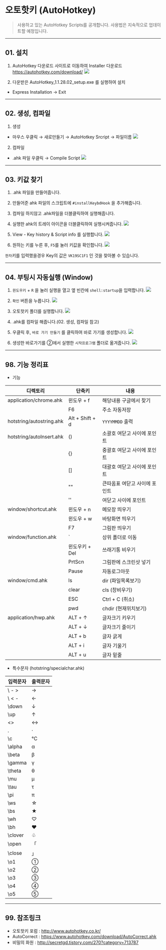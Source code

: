 # 오토핫키 (AutoHotkey)

> 사용하고 있는 AutoHotkey Scripts를 공개합니다.
> 사용법은 지속적으로 업데이트할 예정입니다.


----------
## 01. 설치
1. AutoHotkey 다운로드 사이트로 이동하여 Installer 다운로드
  https://autohotkey.com/download/
![](https://d2mxuefqeaa7sj.cloudfront.net/s_04DF619B8923796E3FFBF17D61396578AC60E0C1E8DB537966C7366DBA71BB55_1524638177277_1.png)

2. 다운받은 AutoHotkey_1.1.28.02_setup.exe 를 실행하여 설치
- Express Installation → Exit


----------
## 02. 생성, 컴파일
1. 생성
- 마우스 우클릭 → 새로만들기 → AutoHotkey Srcript → 파일이름
![](https://d2mxuefqeaa7sj.cloudfront.net/s_04DF619B8923796E3FFBF17D61396578AC60E0C1E8DB537966C7366DBA71BB55_1524638455112_2.png)

2. 컴파일
- .ahk 파일 우클릭 → Compile Script
![](https://d2mxuefqeaa7sj.cloudfront.net/s_04DF619B8923796E3FFBF17D61396578AC60E0C1E8DB537966C7366DBA71BB55_1524638542330_3.png)

----------
## 03. 키값 찾기
1. .ahk 파일을 만들어줍니다.
2. 만들어준 ahk 파일의 스크립트에 `#installKeybdHook` 을 추가해줍니다.
3. 컴파일 하지않고 .ahk파일을 더블클릭하여 실행해줍니다.
4. 실행한 ahk의 트레이 아이콘을 더블클릭하여 실행시켜줍니다.
![](https://d2mxuefqeaa7sj.cloudfront.net/s_04DF619B8923796E3FFBF17D61396578AC60E0C1E8DB537966C7366DBA71BB55_1525046906928_4.png)

5. View - Key history & Script info 를 실행합니다.
![](https://d2mxuefqeaa7sj.cloudfront.net/s_04DF619B8923796E3FFBF17D61396578AC60E0C1E8DB537966C7366DBA71BB55_1525047032270_5.png)

6. 원하는 키를 누른 후, `F5`를 눌러 키값을 확인합니다.
![](https://d2mxuefqeaa7sj.cloudfront.net/s_04DF619B8923796E3FFBF17D61396578AC60E0C1E8DB537966C7366DBA71BB55_1525047155754_6.png)

  `한자`키를 입력했을경우 Key의 값은 `VK19SC1F1` 인 것을 찾아볼 수 있습니다.
  
----------
## 04. 부팅시 자동실행 (Window)
1. `윈도우키` + `R` 을 눌러 실행을 열고 옆 빈칸에 `shell:startup`을 입력합니다.
![](https://d2mxuefqeaa7sj.cloudfront.net/s_04DF619B8923796E3FFBF17D61396578AC60E0C1E8DB537966C7366DBA71BB55_1527261223600_1.png)

2. `확인` 버튼을 누릅니다.
![](https://d2mxuefqeaa7sj.cloudfront.net/s_04DF619B8923796E3FFBF17D61396578AC60E0C1E8DB537966C7366DBA71BB55_1527261308624_2.png)

3. 오토핫키 폴더를 실행합니다.
![](https://d2mxuefqeaa7sj.cloudfront.net/s_04DF619B8923796E3FFBF17D61396578AC60E0C1E8DB537966C7366DBA71BB55_1527261816966_3.png)

4. .ahk를 컴파일 해줍니다.(02. 생성, 컴파일 참고)

5. 우클릭 후, `바로 가기 만들기` 를 클릭하여 바로 가기를 생성합니다.
![](https://d2mxuefqeaa7sj.cloudfront.net/s_04DF619B8923796E3FFBF17D61396578AC60E0C1E8DB537966C7366DBA71BB55_1527262032036_4.png)

6. 생성한 바로가기를 ②에서 실행한 `시작프로그램` 폴더로 옮겨줍니다.
![](https://d2mxuefqeaa7sj.cloudfront.net/s_04DF619B8923796E3FFBF17D61396578AC60E0C1E8DB537966C7366DBA71BB55_1527262112014_5.png)

----------
## 98. 기능 정리표
- 기능

| 디렉토리                     | 단축키        | 내용            |
| ------------------------ | ---------- | ------------- |
| application/chrome.ahk   | 윈도우 + f    | 해당내용 구글에서 찾기  |
|                          | F6         | 주소 자동저장       |
| hotstring/autostring.ahk | Alt + Shift + d    | `YYYYMMDD` 출력 |
| hotstring/autoInsert.ahk | ()    | 소괄호 여닫고 사이에 포인트 |
| 						   | {}    | 중괄호 여닫고 사이에 포인트 |
| 						   | []    | 대괄호 여닫고 사이에 포인트 |
| 						   | ""    | 큰따옴표 여닫고 사이에 포인트 |
| 						   | ''    |  여닫고 사이에 포인트 |
| window/shortcut.ahk          | 윈도우 + n    | 메모장 띄우기       |
|                          | 윈도우 + w    | 바탕화면 띄우기      |
|                          | F7         | 그림판 띄우기       |
| window/function.ahk      | `          | 상위 폴더로 이동     |
|                          | 윈도우키 + Del | 쓰래기통 비우기      |
|                          | PrtScn     | 그림판에 스크린샷 넣기  |
|                          | Pause      | 자동로그아웃        |
| window/cmd.ahk           | ls         | dir (파일목록보기)     |
|                          | clear      | cls (창비우기)        |
|                          | ESC      | Ctrl + C (취소)        |
|                          | pwd      | chdir (현재위치보기)        |
| application/hwp.ahk      | ALT + ↑    | 글자크기 키우기      |
|                          | ALT + ↓    | 글자크기 줄이기      |
|                          | ALT + b    | 글자 굵게         |
|                          | ALT + i    | 글자 기울기        |
|                          | ALT + u    | 글자 밑줄          |

- 특수문자 (hotstring/specialchar.ahk)

| 입력문자    | 출력문자 |
| ------- | ---- |
| \ - >   | →    |
| \ < -   | ←    |
| \down   | ↓    |
| \up     | ↑    |
| \<>     | ↔    |
| \.      | ·    |
| \c      | ℃    |
| \alpha  | α    |
| \beta   | β    |
| \gamma  | γ    |
| \theta  | θ    |
| \mu     | μ    |
| \tau    | τ    |
| \pi     | π    |
| \ws     | ☆    |
| \bs     | ★    |
| \wh     | ♡    |
| \bh     | ♥    |
| \clover | ♧    |
| \open   | 「    |
| \close  | 」    |
| \o1     | ①     |
| \o2     | ②     |
| \o3     | ③     |
| \o4     | ④     |
| \o5     | ⑤     |



----------
## 99. 참조링크
- 오토핫키 포럼 : http://www.autohotkey.co.kr/
- AutoCorrect : https://www.autohotkey.com/download/AutoCorrect.ahk
- 비밀의 화원 : http://secretgd.tistory.com/270?category=713787

